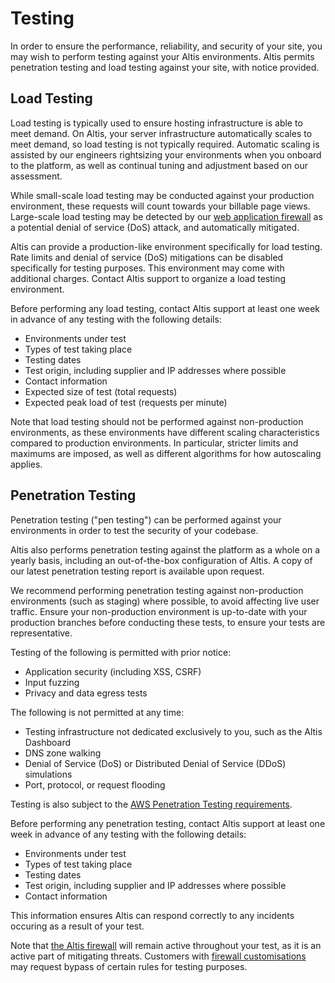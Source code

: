 # Testing

In order to ensure the performance, reliability, and security of your site, you may wish to perform testing against your Altis environments. Altis permits penetration testing and load testing against your site, with notice provided.


## Load Testing

Load testing is typically used to ensure hosting infrastructure is able to meet demand. On Altis, your server infrastructure automatically scales to meet demand, so load testing is not typically required. Automatic scaling is assisted by our engineers rightsizing your environments when you onboard to the platform, as well as continual tuning and adjustment based on our assessment.

While small-scale load testing may be conducted against your production environment, these requests will count towards your billable page views. Large-scale load testing may be detected by our [web application firewall](./firewall.md) as a potential denial of service (DoS) attack, and automatically mitigated.

Altis can provide a production-like environment specifically for load testing. Rate limits and denial of service (DoS) mitigations can be disabled specifically for testing purposes. This environment may come with additional charges. Contact Altis support to organize a load testing environment.

Before performing any load testing, contact Altis support at least one week in advance of any testing with the following details:

* Environments under test
* Types of test taking place
* Testing dates
* Test origin, including supplier and IP addresses where possible
* Contact information
* Expected size of test (total requests)
* Expected peak load of test (requests per minute)

Note that load testing should not be performed against non-production environments, as these environments have different scaling characteristics compared to production environments. In particular, stricter limits and maximums are imposed, as well as different algorithms for how autoscaling applies.


## Penetration Testing

Penetration testing ("pen testing") can be performed against your environments in order to test the security of your codebase.

Altis also performs penetration testing against the platform as a whole on a yearly basis, including an out-of-the-box configuration of Altis. A copy of our latest penetration testing report is available upon request.

We recommend performing penetration testing against non-production environments (such as staging) where possible, to avoid affecting live user traffic. Ensure your non-production environment is up-to-date with your production branches before conducting these tests, to ensure your tests are representative.

Testing of the following is permitted with prior notice:

* Application security (including XSS, CSRF)
* Input fuzzing
* Privacy and data egress tests

The following is not permitted at any time:

* Testing infrastructure not dedicated exclusively to you, such as the Altis Dashboard
* DNS zone walking
* Denial of Service (DoS) or Distributed Denial of Service (DDoS) simulations
* Port, protocol, or request flooding

Testing is also subject to the [AWS Penetration Testing requirements](https://aws.amazon.com/security/penetration-testing/).

Before performing any penetration testing, contact Altis support at least one week in advance of any testing with the following details:

* Environments under test
* Types of test taking place
* Testing dates
* Test origin, including supplier and IP addresses where possible
* Contact information

This information ensures Altis can respond correctly to any incidents occuring as a result of your test.

Note that [the Altis firewall](./firewall.md) will remain active throughout your test, as it is an active part of mitigating threats. Customers with [firewall customisations](./firewall.md#firewall-customizations) may request bypass of certain rules for testing purposes.
